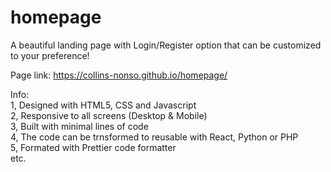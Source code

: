 # homepage
A beautiful landing page with Login/Register option that can be customized to your preference!
<br>

Page link: https://collins-nonso.github.io/homepage/
<br>

Info: <br>
1, Designed with HTML5, CSS and Javascript <br>
2, Responsive to all screens (Desktop & Mobile) <br>
3, Built with minimal lines of code <br>
4, The code can be trnsformed to reusable with React, Python or PHP <br>
5, Formated with Prettier code formatter <br>
etc.
